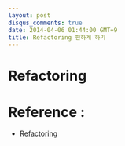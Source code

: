 ```yaml
---
layout: post
disqus_comments: true
date: 2014-04-06 01:44:00 GMT+9
title: Refactoring 편하게 하기
---
```

# Refactoring 



# Reference : 
* [Refactoring]( http://sourcemaking.com/refactoring )
